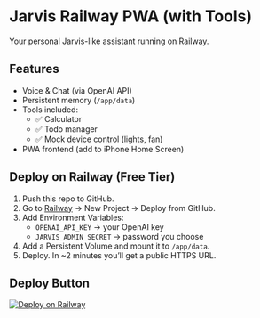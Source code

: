 # Jarvis Railway PWA (with Tools)

Your personal Jarvis-like assistant running on Railway.

## Features
- Voice & Chat (via OpenAI API)
- Persistent memory (`/app/data`)
- Tools included:
  - ✅ Calculator
  - ✅ Todo manager
  - ✅ Mock device control (lights, fan)
- PWA frontend (add to iPhone Home Screen)

## Deploy on Railway (Free Tier)

1. Push this repo to GitHub.
2. Go to [Railway](https://railway.app) → New Project → Deploy from GitHub.
3. Add Environment Variables:
   - `OPENAI_API_KEY` → your OpenAI key
   - `JARVIS_ADMIN_SECRET` → password you choose
4. Add a Persistent Volume and mount it to `/app/data`.
5. Deploy. In ~2 minutes you’ll get a public HTTPS URL.

## Deploy Button

[![Deploy on Railway](https://railway.app/button.svg)](https://railway.app/new/template?template=YOUR_GITHUB_REPO_URL&envs=OPENAI_API_KEY,JARVIS_ADMIN_SECRET)
